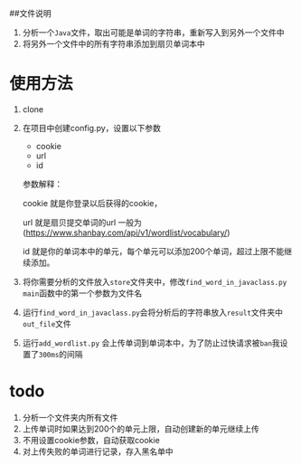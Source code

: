##文件说明



1. 分析一个`Java`文件，取出可能是单词的字符串，重新写入到另外一个文件中
2. 将另外一个文件中的所有字符串添加到扇贝单词本中




# 使用方法

1. clone

2. 在项目中创建config.py，设置以下参数

   * cookie
   * url 
   * id

   参数解释：

   cookie 就是你登录以后获得的cookie，

   url 就是扇贝提交单词的url 一般为 (https://www.shanbay.com/api/v1/wordlist/vocabulary/)

   id 就是你的单词本中的单元，每个单元可以添加200个单词，超过上限不能继续添加。

3. 将你需要分析的文件放入`store`文件夹中，修改`find_word_in_javaclass.py` `main`函数中的第一个参数为文件名

4. 运行`find_word_in_javaclass.py`会将分析后的字符串放入`result`文件夹中`out_file`文件

5. 运行`add_wordlist.py` 会上传单词到单词本中，为了防止过快请求被`ban`我设置了`300ms`的间隔



# todo

1. 分析一个文件夹内所有文件
2. 上传单词时如果达到200个的单元上限，自动创建新的单元继续上传
3. 不用设置cookie参数，自动获取cookie
4. 对上传失败的单词进行记录，存入黑名单中